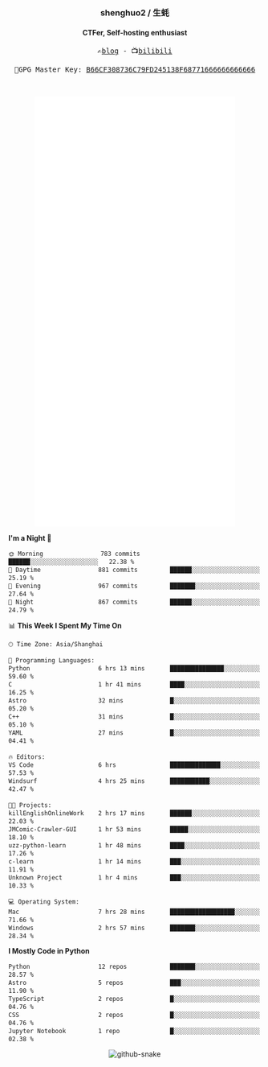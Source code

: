 <h3 align="center"> shenghuo2 / 生蚝 </h3>
<h4 align="center" >CTFer, Self-hosting enthusiast</h3>


<p align="center">
  <samp>
    ✍️<a href="https://blog.shenghuo2.top/">blog</a> -
    📺<a href="https://space.bilibili.com/85894935">bilibili</a>
  </samp>
</p>
<p align="center">
  <samp>
     🔐GPG Master Key: <a align="center" href="https://github.com/shenghuo2.gpg">B66CF308736C79FD245138F68771666666666666</a>
  </samp>
</p>
<br>
<p align="center">
  <a href="https://github.com/shenghuo2">
    <img width="400" align="top" src="https://github.com/shenghuo2/shenghuo2/blob/main/metrics.left.svg" />
  </a>
  <a href="https://github.com/shenghuo2">
    <img width="400" align="top" src="https://github.com/shenghuo2/shenghuo2/blob/main/metrics.right.svg" />
  </a>
</p>


<!--START_SECTION:waka-->
**I'm a Night 🦉** 

```text
🌞 Morning                783 commits         ██████░░░░░░░░░░░░░░░░░░░   22.38 % 
🌆 Daytime                881 commits         ██████░░░░░░░░░░░░░░░░░░░   25.19 % 
🌃 Evening                967 commits         ███████░░░░░░░░░░░░░░░░░░   27.64 % 
🌙 Night                  867 commits         ██████░░░░░░░░░░░░░░░░░░░   24.79 % 
```


📊 **This Week I Spent My Time On** 

```text
🕑︎ Time Zone: Asia/Shanghai

💬 Programming Languages: 
Python                   6 hrs 13 mins       ███████████████░░░░░░░░░░   59.60 % 
C                        1 hr 41 mins        ████░░░░░░░░░░░░░░░░░░░░░   16.25 % 
Astro                    32 mins             █░░░░░░░░░░░░░░░░░░░░░░░░   05.20 % 
C++                      31 mins             █░░░░░░░░░░░░░░░░░░░░░░░░   05.10 % 
YAML                     27 mins             █░░░░░░░░░░░░░░░░░░░░░░░░   04.41 % 

🔥 Editors: 
VS Code                  6 hrs               ██████████████░░░░░░░░░░░   57.53 % 
Windsurf                 4 hrs 25 mins       ███████████░░░░░░░░░░░░░░   42.47 % 

🐱‍💻 Projects: 
killEnglishOnlineWork    2 hrs 17 mins       ██████░░░░░░░░░░░░░░░░░░░   22.03 % 
JMComic-Crawler-GUI      1 hr 53 mins        █████░░░░░░░░░░░░░░░░░░░░   18.10 % 
uzz-python-learn         1 hr 48 mins        ████░░░░░░░░░░░░░░░░░░░░░   17.26 % 
c-learn                  1 hr 14 mins        ███░░░░░░░░░░░░░░░░░░░░░░   11.91 % 
Unknown Project          1 hr 4 mins         ███░░░░░░░░░░░░░░░░░░░░░░   10.33 % 

💻 Operating System: 
Mac                      7 hrs 28 mins       ██████████████████░░░░░░░   71.66 % 
Windows                  2 hrs 57 mins       ███████░░░░░░░░░░░░░░░░░░   28.34 % 
```

**I Mostly Code in Python** 

```text
Python                   12 repos            ███████░░░░░░░░░░░░░░░░░░   28.57 % 
Astro                    5 repos             ███░░░░░░░░░░░░░░░░░░░░░░   11.90 % 
TypeScript               2 repos             █░░░░░░░░░░░░░░░░░░░░░░░░   04.76 % 
CSS                      2 repos             █░░░░░░░░░░░░░░░░░░░░░░░░   04.76 % 
Jupyter Notebook         1 repo              █░░░░░░░░░░░░░░░░░░░░░░░░   02.38 % 
```




<!--END_SECTION:waka-->


<div align="center">
  <picture>
    <source media="(prefers-color-scheme: dark)" srcset="https://gist.githubusercontent.com/shenghuo2/bfce20b14ab0484cef03bae6e60e0b3a/raw/github-snake-dark.svg" />
    <source media="(prefers-color-scheme: light)" srcset="https://gist.githubusercontent.com/shenghuo2/bfce20b14ab0484cef03bae6e60e0b3a/raw/github-snake.svg" />
    <img alt="github-snake" src="https://gist.githubusercontent.com/shenghuo2/bfce20b14ab0484cef03bae6e60e0b3a/raw/github-snake.svg" />
  </picture>
</div>

<!--
**shenghuo2/shenghuo2** is a ✨ _special_ ✨ repository because its `README.md` (this file) appears on your GitHub profile.

Here are some ideas to get you started:

- 🔭 I’m currently working on ...
- 🌱 I’m currently learning ...
- 👯 I’m looking to collaborate on ...
- 🤔 I’m looking for help with ...
- 💬 Ask me about ...
- 📫 How to reach me: ...
- 😄 Pronouns: ...
- ⚡ Fun fact: ...
-->
